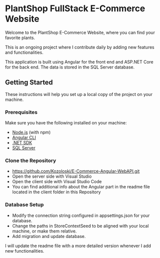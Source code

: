 
# PlantShop FullStack E-Commerce Website

Welcome to the PlantShop E-Commerce Website, where you can find your favorite plants. 

This is an ongoing project where I contribute daily by adding new features and functionalities.

This application is built using Angular for the front end and ASP.NET Core for the back end. The data is stored in the SQL Server database. 

## Getting Started

These instructions will help you set up a local copy of the project on your machine.

### Prerequisites

Make sure you have the following installed on your machine:

- [Node.js](https://nodejs.org/) (with npm)
- [Angular CLI](https://cli.angular.io/)
- [.NET SDK](https://dotnet.microsoft.com/download)
- [SQL Server](https://www.microsoft.com/en-us/sql-server/sql-server-downloads)

### Clone the Repository

- https://github.com/Kozoloski/E-Commerce-Angular-WebAPI.git
- Open the server side with Visual Studio
- Open the client side with Visual Studio Code
- You can find additional info about the Angular part in the readme file located in the client folder in this Repository

### Database Setup

- Modify the connection string configured in appsettings.json for your database. 
- Change the paths in StoreContextSeed to be aligned with your local machine, or make them relative.
- Add migration and update database.

I will update the readme file with a more detailed version whenever I add new functionalities.
  
